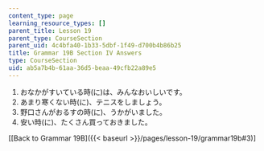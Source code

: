 ```yaml
---
content_type: page
learning_resource_types: []
parent_title: Lesson 19
parent_type: CourseSection
parent_uid: 4c4bfa40-1b33-5dbf-1f49-d700b4b86b25
title: Grammar 19B Section IV Answers
type: CourseSection
uid: ab5a7b4b-61aa-36d5-beaa-49cfb22a89e5
---
```


1.  おなかがすいている時(に)は、みんなおいしいです。
2.  あまり寒くない時(に)、テニスをしましょう。
3.  野口さんがおるすの時(に)、うかがいました。
4.  安い時(に)、たくさん買っておきました。

\[[Back to Grammar 19B]({{< baseurl >}}/pages/lesson-19/grammar19b#3)\]